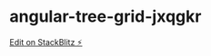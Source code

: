 # angular-tree-grid-jxqgkr

[Edit on StackBlitz ⚡️](https://stackblitz.com/edit/angular-tree-grid-jxqgkr)